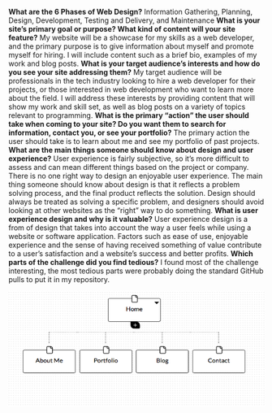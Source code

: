 **What are the 6 Phases of Web Design?**
Information Gathering, Planning, Design, Development, Testing and Delivery, and Maintenance
**What is your site’s primary goal or purpose? What kind of content will your site feature?**
My website will be a showcase for my skills as a web developer, and the primary purpose is to give information about myself and promote myself for hiring. I will include content such as a brief bio, examples of my work and blog posts.
**What is your target audience’s interests and how do you see your site addressing them?**
My target audience will be professionals in the tech industry looking to hire a web developer for their projects, or those interested in web development who want to learn more about the field. I will address these interests by providing content that will show my work and skill set, as well as blog posts on a variety of topics relevant to programming.
**What is the primary “action” the user should take when coming to your site? Do you want them to search for information, contact you, or see your portfolio?**
The primary action the user should take is to learn about me and see my portfolio of past projects.
**What are the main things someone should know about design and user experience?**
User experience is fairly subjective, so it’s more difficult to assess and can mean different things based on the project or company. There is no one right way to design an enjoyable user experience.
The main thing someone should know about design is that it reflects a problem solving process, and the final product reflects the solution. Design should always be treated as solving a specific problem, and designers should avoid looking at other websites as the “right” way to do something.
**What is user experience design and why is it valuable?**
User experience design is a from of design that takes into account the way a user feels while using a website or software application. Factors such as ease of use, enjoyable experience and the sense of having received something of value contribute to a user’s satisfaction and a website’s success and better profits.
**Which parts of the challenge did you find tedious?**
I found most of the challenge interesting, the most tedious parts were probably doing the standard GitHub pulls to put it in my repository.


![sitemap](imgs/site-map.PNG "My site map")
